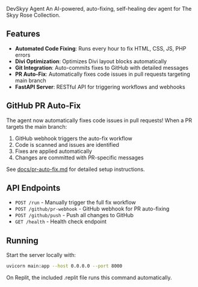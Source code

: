 DevSkyy Agent
An AI-powered, auto-fixing, self-healing dev agent for The Skyy Rose Collection.

## Features

- **Automated Code Fixing**: Runs every hour to fix HTML, CSS, JS, PHP errors
- **Divi Optimization**: Optimizes Divi layout blocks automatically  
- **Git Integration**: Auto-commits fixes to GitHub with detailed messages
- **PR Auto-Fix**: Automatically fixes code issues in pull requests targeting main branch
- **FastAPI Server**: RESTful API for triggering workflows and webhooks

## GitHub PR Auto-Fix

The agent now automatically fixes code issues in pull requests! When a PR targets the main branch:

1. GitHub webhook triggers the auto-fix workflow
2. Code is scanned and issues are identified
3. Fixes are applied automatically
4. Changes are committed with PR-specific messages

See [docs/pr-auto-fix.md](docs/pr-auto-fix.md) for detailed setup instructions.

## API Endpoints

- `POST /run` - Manually trigger the full fix workflow
- `POST /github/pr-webhook` - GitHub webhook for PR auto-fixing
- `POST /github/push` - Push all changes to GitHub
- `GET /health` - Health check endpoint

## Running

Start the server locally with:

```bash
uvicorn main:app --host 0.0.0.0 --port 8000
```

On Replit, the included .replit file runs this command automatically.
